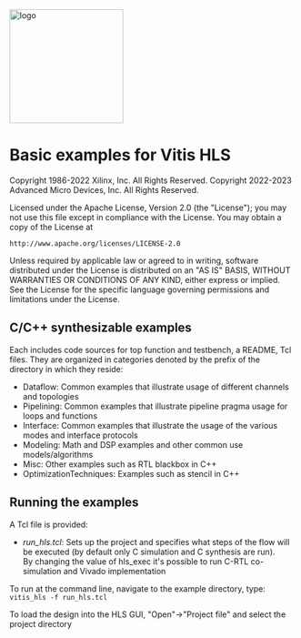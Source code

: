 <img src="./Images/logo.gif" alt="logo" width="200"/>

# Basic examples for Vitis HLS

Copyright 1986-2022 Xilinx, Inc. All Rights Reserved. 
Copyright 2022-2023 Advanced Micro Devices, Inc. All Rights Reserved.

Licensed under the Apache License, Version 2.0 (the "License");
you may not use this file except in compliance with the License.
You may obtain a copy of the License at

    http://www.apache.org/licenses/LICENSE-2.0

Unless required by applicable law or agreed to in writing, software
distributed under the License is distributed on an "AS IS" BASIS,
WITHOUT WARRANTIES OR CONDITIONS OF ANY KIND, either express or implied.
See the License for the specific language governing permissions and
limitations under the License.

## C/C++ synthesizable examples

Each includes code sources for top function and testbench, a README, Tcl files.  They are organized in categories denoted by the prefix of the directory in which they reside:
* Dataflow: Common examples that illustrate usage of different channels and topologies
* Pipelining: Common examples that illustrate pipeline pragma usage for loops and functions
* Interface: Common examples that illustrate the usage of the various modes and interface protocols
* Modeling: Math and DSP examples and other common use models/algorithms
* Misc: Other examples such as RTL blackbox in C++
* OptimizationTechniques: Examples such as stencil in C++

## Running the examples
A Tcl file is provided:
* _run_hls.tcl_: Sets up the project and specifies what steps of the flow will be executed (by default only C simulation and C synthesis are run).  
  By changing the value of hls_exec it's possible to run C-RTL co-simulation and Vivado implementation

To run at the command line, navigate to the example directory, type:
`vitis_hls -f run_hls.tcl`

To load the design into the HLS GUI, "Open"->"Project file" and select the project directory
